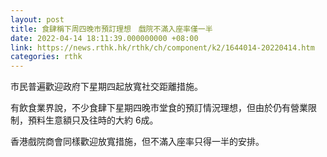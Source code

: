 ```yaml
---
layout: post
title: 食肆稱下周四晚市預訂理想　戲院不滿入座率僅一半
date: 2022-04-14 18:11:39.000000000 +08:00
link: https://news.rthk.hk/rthk/ch/component/k2/1644014-20220414.htm
categories: rthk
---
```


市民普遍歡迎政府下星期四起放寬社交距離措施。

有飲食業界說，不少食肆下星期四晚市堂食的預訂情況理想，但由於仍有營業限制，預料生意額只及往時的大約 6成。

香港戲院商會同樣歡迎放寬措施，但不滿入座率只得一半的安排。
